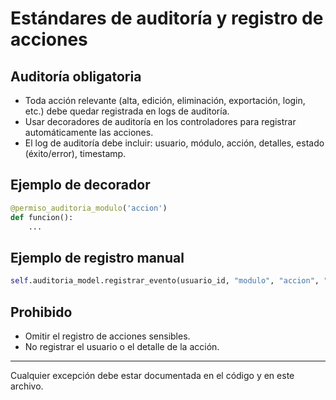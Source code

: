 # Estándares de auditoría y registro de acciones

## Auditoría obligatoria

- Toda acción relevante (alta, edición, eliminación, exportación, login, etc.) debe quedar registrada en logs de auditoría.
- Usar decoradores de auditoría en los controladores para registrar automáticamente las acciones.
- El log de auditoría debe incluir: usuario, módulo, acción, detalles, estado (éxito/error), timestamp.

## Ejemplo de decorador

```python
@permiso_auditoria_modulo('accion')
def funcion():
    ...
```

## Ejemplo de registro manual

```python
self.auditoria_model.registrar_evento(usuario_id, "modulo", "accion", "detalle", ip)
```

## Prohibido

- Omitir el registro de acciones sensibles.
- No registrar el usuario o el detalle de la acción.

---

Cualquier excepción debe estar documentada en el código y en este archivo.
